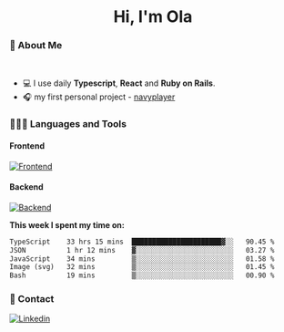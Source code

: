 <h1 align="center">Hi, I'm Ola</h1>

### 💅 About Me

<br/>

- 💻 I use daily **Typescript**, **React** and **Ruby on Rails**.
- 🎧 my first personal project - [navyplayer](https://navyplayer.netlify.app/)

### 👩🏻‍💻 Languages and Tools

#### Frontend

[![Frontend](https://skillicons.dev/icons?i=react,nextjs,ts,js,html,css,scss,tailwind)](https://skillicons.dev)

#### Backend
[![Backend](https://skillicons.dev/icons?i=nodejs,express,nestjs,rails,graphql)](https://skillicons.dev)

**This week I spent my time on:**

<!--START_SECTION:waka-->

```txt
TypeScript    33 hrs 15 mins  ██████████████████████▓░░   90.45 %
JSON          1 hr 12 mins    ▓░░░░░░░░░░░░░░░░░░░░░░░░   03.27 %
JavaScript    34 mins         ▒░░░░░░░░░░░░░░░░░░░░░░░░   01.58 %
Image (svg)   32 mins         ▒░░░░░░░░░░░░░░░░░░░░░░░░   01.45 %
Bash          19 mins         ▒░░░░░░░░░░░░░░░░░░░░░░░░   00.90 %
```

<!--END_SECTION:waka-->

### 📨 Contact
  
[![Linkedin](https://skillicons.dev/icons?i=linkedin)](https://linkedin.com/in/aleksandra-kamińska)
